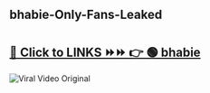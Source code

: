
 ## bhabie-Only-Fans-Leaked

# <h2><a href="https://clipsfans.com/bhabie&ref=git">🔗 Click to LINKS ⏩⏩ 👉 🟢 bhabie </a></h2>

<a href="https://clipsfans.com/bhabie&ref=git" rel="nofollow" data-target="animated-image.originalLink"><img src="https://i.ibb.co.com/xMMVF88/686577567.gif" alt="Viral Video Original" style="max-width: 100%; display: inline-block;" data-target="animated-image.originalImage"></a>
